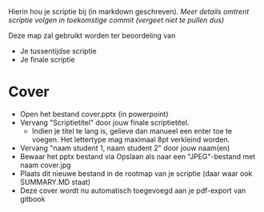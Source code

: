 Hierin hou je scriptie bij (in markdown geschreven).
*Meer details omtrent scriptie volgen in toekomstige commit (vergeet niet te pullen dus)*


Deze map zal gebruikt worden ter beoordeling van
* Je tussentijdse scriptie
* Je finale scriptie


# Cover
* Open het bestand cover.pptx (in powerpoint)
* Vervang "Scriptietitel" door jouw finale scriptietitel.
  * Indien je titel te lang is, gelieve dan manueel een enter toe te voegen. Het lettertype mag maximaal 8pt verkleind worden.
* Vervang "naam student 1, naam student 2" door jouw naam(en) 
* Bewaar het pptx bestand via Opslaan als naar een "JPEG"-bestand met naam cover.jpg
* Plaats dit nieuwe bestand in de rootmap van je scriptie (daar waar ook SUMMARY.MD staat)
* Deze cover wordt nu automatisch toegevoegd aan je pdf-export van gitbook
